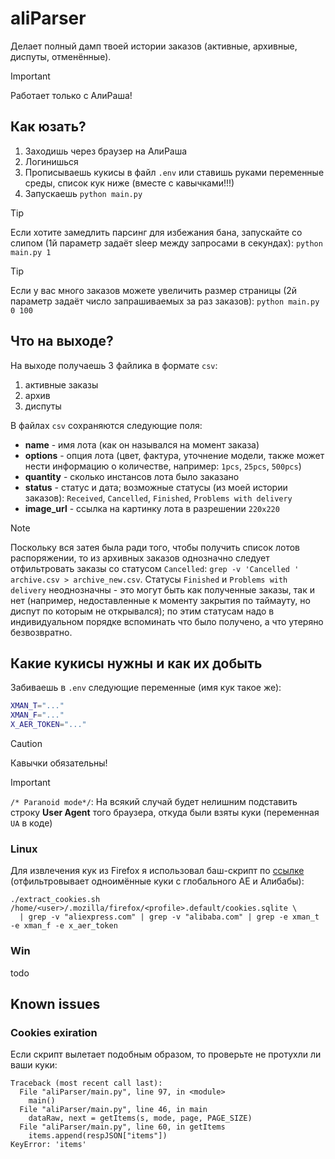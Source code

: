 # aliParser

Делает полный дамп твоей истории заказов (активные, архивные, диспуты, отменённые).

> [!IMPORTANT]  
> Работает только с АлиРаша!


## Как юзать?

1. Заходишь через браузер на АлиРаша
2. Логинишься
3. Прописываешь кукисы в файл `.env` или ставишь руками переменные среды, список кук ниже (вместе с кавычками!!!)
4. Запускаешь `python main.py`

> [!TIP]
> Если хотите замедлить парсинг для избежания бана, запускайте со слипом (1й параметр задаёт sleep между запросами в секундах): `python main.py 1`

> [!TIP]
> Если у вас много заказов можете увеличить размер страницы (2й параметр задаёт число запрашиваемых за раз заказов): `python main.py 0 100`


## Что на выходе?

На выходе получаешь 3 файлика в формате `csv`: 

1. активные заказы
2. архив
3. диспуты

В файлах `csv` сохраняются следующие поля:

* **name** - имя лота (как он назывался на момент заказа)
* **options** - опция лота (цвет, фактура, уточнение модели, также может нести информацию о количестве, например: `1pcs`, `25pcs`, `500pcs`)
* **quantity** - сколько инстансов лота было заказано
* **status** - статус и дата; возможные статусы (из моей истории заказов): `Received`, `Cancelled`, `Finished`, `Problems with delivery`
* **image_url** - ссылка на картинку лота в разрешении `220х220`

> [!NOTE]
> Поскольку вся затея была ради того, чтобы получить список лотов распоряжении, то из архивных заказов однозначно следует отфильтровать заказы со статусом `Cancelled`: `grep -v 'Cancelled ' archive.csv > archive_new.csv`. Статусы `Finished` и `Problems with delivery` неоднозначны - это могут быть как полученные заказы, так и нет (например, недоставленные к моменту закрытия по таймауту, но диспут по которым не открывался); по этим статусам надо в индивидуальном порядке вспоминать что было получено, а что утеряно безвозвратно.


## Какие кукисы нужны и как их добыть

Забиваешь в `.env` следующие переменные (имя кук такое же):

```sh
XMAN_T="..."
XMAN_F="..."
X_AER_TOKEN="..."
```

> [!CAUTION]
> Кавычки обязательны!

> [!IMPORTANT]  
> `/* Paranoid mode*/`: На всякий случай будет нелишним подставить строку **User Agent** того браузера, откуда были взяты куки (переменная `UA` в коде)

### Linux

Для извлечения кук из Firefox я использовал баш-скрипт по [ссылке](https://superuser.com/questions/666167/how-do-i-use-firefox-cookies-with-wget) (отфильтровывает одноимённые куки с глобального АЕ и Алибабы):

```
./extract_cookies.sh /home/<user>/.mozilla/firefox/<profile>.default/cookies.sqlite \
  | grep -v "aliexpress.com" | grep -v "alibaba.com" | grep -e xman_t -e xman_f -e x_aer_token
```


### Win

todo


## Known issues

###  Cookies exiration
Если скрипт вылетает подобным образом, то проверьте не протухли ли ваши куки:
```
Traceback (most recent call last):
  File "aliParser/main.py", line 97, in <module>
    main()
  File "aliParser/main.py", line 46, in main
    dataRaw, next = getItems(s, mode, page, PAGE_SIZE)
  File "aliParser/main.py", line 60, in getItems
    items.append(respJSON["items"])
KeyError: 'items'
```





